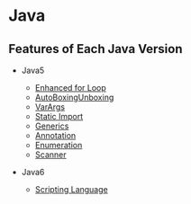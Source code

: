 # Java

## Features of Each Java Version
 - Java5
   * [Enhanced for Loop](https://github.com/Limheonjun/Java_Study/tree/master/Java5/src/EnhancedforLoop)
   * [AutoBoxingUnboxing](https://github.com/Limheonjun/Java_Study/tree/master/Java5/src/AutoBoxingUnboxing)
   * [VarArgs](https://github.com/Limheonjun/Java_Study/tree/master/Java5/src/VarArgs)
   * [Static Import](https://github.com/Limheonjun/Java_Study/tree/master/Java5/src/StaticImport)
   * [Generics](https://github.com/Limheonjun/Java_Study/tree/master/Java5/src/Generics)
   * [Annotation](https://github.com/Limheonjun/Java_Study/tree/master/Java5/src/Annotation)
   * [Enumeration](https://github.com/Limheonjun/Java_Study/tree/master/Java5/src/Enumeration)
   * [Scanner](https://github.com/Limheonjun/Java_Study/tree/master/Java5/src/Scanner)

 - Java6
   * [Scripting Language](https://github.com/Limheonjun/Java_Study/tree/master/Java6/src/ScriptingLanguage)


